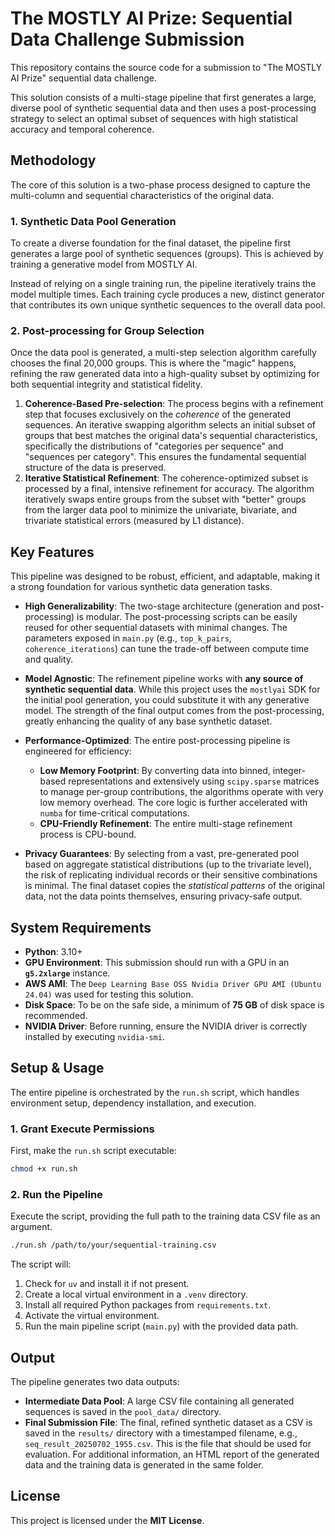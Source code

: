 # The MOSTLY AI Prize: Sequential Data Challenge Submission

This repository contains the source code for a submission to "The MOSTLY AI Prize" sequential data challenge.

This solution consists of a multi-stage pipeline that first generates a large, diverse pool of synthetic sequential data and then uses a post-processing strategy to select an optimal subset of sequences with high statistical accuracy and temporal coherence.

## Methodology

The core of this solution is a two-phase process designed to capture the multi-column and sequential characteristics of the original data.

### 1\. Synthetic Data Pool Generation

To create a diverse foundation for the final dataset, the pipeline first generates a large pool of synthetic sequences (groups). This is achieved by training a generative model from MOSTLY AI.

Instead of relying on a single training run, the pipeline iteratively trains the model multiple times. Each training cycle produces a new, distinct generator that contributes its own unique synthetic sequences to the overall data pool.

### 2\. Post-processing for Group Selection

Once the data pool is generated, a multi-step selection algorithm carefully chooses the final 20,000 groups. This is where the "magic" happens, refining the raw generated data into a high-quality subset by optimizing for both sequential integrity and statistical fidelity.

1.  **Coherence-Based Pre-selection**: The process begins with a refinement step that focuses exclusively on the *coherence* of the generated sequences. An iterative swapping algorithm selects an initial subset of groups that best matches the original data's sequential characteristics, specifically the distributions of "categories per sequence" and "sequences per category". This ensures the fundamental sequential structure of the data is preserved.
2.  **Iterative Statistical Refinement**: The coherence-optimized subset is processed by a final, intensive refinement for accuracy. The algorithm iteratively swaps entire groups from the subset with "better" groups from the larger data pool to minimize the univariate, bivariate, and trivariate statistical errors (measured by L1 distance).

## Key Features

This pipeline was designed to be robust, efficient, and adaptable, making it a strong foundation for various synthetic data generation tasks.

  * **High Generalizability**: The two-stage architecture (generation and post-processing) is modular. The post-processing scripts can be easily reused for other sequential datasets with minimal changes. The parameters exposed in `main.py` (e.g., `top_k_pairs`, `coherence_iterations`) can tune the trade-off between compute time and quality.

  * **Model Agnostic**: The refinement pipeline works with **any source of synthetic sequential data**. While this project uses the `mostlyai` SDK for the initial pool generation, you could substitute it with any generative model. The strength of the final output comes from the post-processing, greatly enhancing the quality of any base synthetic dataset.

  * **Performance-Optimized**: The entire post-processing pipeline is engineered for efficiency:

      * **Low Memory Footprint**: By converting data into binned, integer-based representations and extensively using `scipy.sparse` matrices to manage per-group contributions, the algorithms operate with very low memory overhead. The core logic is further accelerated with `numba` for time-critical computations.
      * **CPU-Friendly Refinement**: The entire multi-stage refinement process is CPU-bound.

  * **Privacy Guarantees**: By selecting from a vast, pre-generated pool based on aggregate statistical distributions (up to the trivariate level), the risk of replicating individual records or their sensitive combinations is minimal. The final dataset copies the *statistical patterns* of the original data, not the data points themselves, ensuring privacy-safe output.

## System Requirements

  - **Python**: 3.10+
  - **GPU Environment**: This submission should run with a GPU in an **`g5.2xlarge`** instance.
  - **AWS AMI**: The `Deep Learning Base OSS Nvidia Driver GPU AMI (Ubuntu 24.04)` was used for testing this solution.
  - **Disk Space**: To be on the safe side, a minimum of **75 GB** of disk space is recommended.
  - **NVIDIA Driver**: Before running, ensure the NVIDIA driver is correctly installed by executing `nvidia-smi`.

## Setup & Usage

The entire pipeline is orchestrated by the `run.sh` script, which handles environment setup, dependency installation, and execution.

### 1\. Grant Execute Permissions

First, make the `run.sh` script executable:

```bash
chmod +x run.sh
```

### 2\. Run the Pipeline

Execute the script, providing the full path to the training data CSV file as an argument.

```bash
./run.sh /path/to/your/sequential-training.csv
```

The script will:

1.  Check for `uv` and install it if not present.
2.  Create a local virtual environment in a `.venv` directory.
3.  Install all required Python packages from `requirements.txt`.
4.  Activate the virtual environment.
5.  Run the main pipeline script (`main.py`) with the provided data path.

## Output

The pipeline generates two data outputs:

  * **Intermediate Data Pool**: A large CSV file containing all generated sequences is saved in the `pool_data/` directory.
  * **Final Submission File**: The final, refined synthetic dataset as a CSV is saved in the `results/` directory with a timestamped filename, e.g., `seq_result_20250702_1955.csv`. This is the file that should be used for evaluation. For additional information, an HTML report of the generated data and the training data is generated in the same folder.

## License

This project is licensed under the **MIT License**.